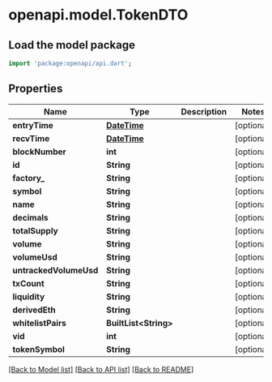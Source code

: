 # openapi.model.TokenDTO

## Load the model package
```dart
import 'package:openapi/api.dart';
```

## Properties
Name | Type | Description | Notes
------------ | ------------- | ------------- | -------------
**entryTime** | [**DateTime**](DateTime.md) |  | [optional] 
**recvTime** | [**DateTime**](DateTime.md) |  | [optional] 
**blockNumber** | **int** |  | [optional] 
**id** | **String** |  | [optional] 
**factory_** | **String** |  | [optional] 
**symbol** | **String** |  | [optional] 
**name** | **String** |  | [optional] 
**decimals** | **String** |  | [optional] 
**totalSupply** | **String** |  | [optional] 
**volume** | **String** |  | [optional] 
**volumeUsd** | **String** |  | [optional] 
**untrackedVolumeUsd** | **String** |  | [optional] 
**txCount** | **String** |  | [optional] 
**liquidity** | **String** |  | [optional] 
**derivedEth** | **String** |  | [optional] 
**whitelistPairs** | **BuiltList&lt;String&gt;** |  | [optional] 
**vid** | **int** |  | [optional] 
**tokenSymbol** | **String** |  | [optional] 

[[Back to Model list]](../README.md#documentation-for-models) [[Back to API list]](../README.md#documentation-for-api-endpoints) [[Back to README]](../README.md)


